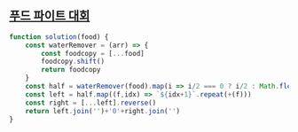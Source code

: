 ## <a href='https://school.programmers.co.kr/learn/courses/30/lessons/134240'>푸드 파이트 대회</a>

```javascript
function solution(food) {
    const waterRemover = (arr) => {
        const foodcopy = [...food]
        foodcopy.shift()
        return foodcopy
    } 
    const half = waterRemover(food).map(i => i/2 === 0 ? i/2 : Math.floor(i/2))
    const left = half.map((f,idx) => `${idx+1}`.repeat(+(f)))
    const right = [...left].reverse()
    return left.join('')+'0'+right.join('')
}
```
